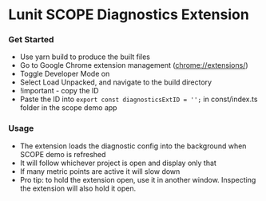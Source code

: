 # Lunit SCOPE Diagnostics Extension

### Get Started

- Use yarn build to produce the built files
- Go to Google Chrome extension management ([chrome://extensions/](chrome://extensions/))
- Toggle Developer Mode on
- Select Load Unpacked, and navigate to the build directory
- !important - copy the ID
- Paste the ID into `export const diagnosticsExtID = '';` in const/index.ts folder in the scope demo app

### Usage

- The extension loads the diagnostic config into the background when SCOPE demo is refreshed
- It will follow whichever project is open and display only that
- If many metric points are active it will slow down
- Pro tip: to hold the extension open, use it in another window. Inspecting the extension will also hold it open. 